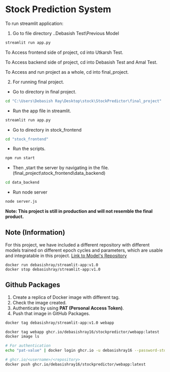 # Stock Prediction System

To run streamlit application:

1. Go to file directory ..Debasish Test\Previous Model

```bash
streamlit run app.py
```

To Access frontend side of project, cd into Utkarsh Test.

To Access backend side of project, cd into Debasish Test and Amal Test.

To Access and run project as a whole, cd into final_project.

2. For running final project.

- Go to directory in final project.

```cmd
cd "C:\Users\Debasish Ray\Desktop\stock\StockPredictor\final_project"
```

- Run the app file in streamlit.

```bash
streamlit run app.py
```

- Go to directory in stock_frontend

```bash
cd "stock_frontend"
```

- Run the scripts.

```bash
npm run start
```

- Then ,start the server by navigating in the file.
(final_project\stock_frontend\data_backend)

```cmd
cd data_backend
```

- Run node server

```bash
node server.js
```

**Note: This project is still in production and will not resemble the final product.**

## Note (Information)

For this project, we have included a different repository with different models trained on different epoch cycles and parameters, which are usable and integratable in this project.
<a href="https://github.com/debasishray16/Stock-Prediction-Models"> Link to Model's Repository</a>

```shell
docker run debasishray/streamlit-app:v1.0
docker stop debasishray/streamlit-app:v1.0
```

## Github Packages

1. Create a replica of Docker image with different tag.
2. Check the image created.
3. Authenticate by using **PAT (Personal Access Token)**.
4. Push that image in GitHub Packages.

```bash
docker tag debasishray/streamlit-app:v1.0 webapp

docker tag webapp ghcr.io/debasishray16/stockpredictor/webapp:latest
docker image ls

# For authentication
echo "pat-value" | docker login ghcr.io -u debasishray16 --password-stdin

# ghcr.io/<username>/<repository>
docker push ghcr.io/debasishray16/stockpredictor/webapp:latest
```
